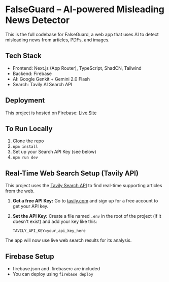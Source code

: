 # FalseGuard – AI-powered Misleading News Detector

This is the full codebase for FalseGuard, a web app that uses AI to detect misleading news from articles, PDFs, and images.

## Tech Stack
- Frontend: Next.js (App Router), TypeScript, ShadCN, Tailwind
- Backend: Firebase
- AI: Google Genkit + Gemini 2.0 Flash
- Search: Tavily AI Search API

## Deployment
This project is hosted on Firebase: [Live Site](https://falseguard.web.app)

## To Run Locally
1. Clone the repo
2. `npm install`
3. Set up your Search API Key (see below)
4. `npm run dev`

## Real-Time Web Search Setup (Tavily API)

This project uses the [Tavily Search API](https://tavily.com/) to find real-time supporting articles from the web.

1.  **Get a free API Key:** Go to [tavily.com](https://tavily.com/) and sign up for a free account to get your API key.
2.  **Set the API Key:** Create a file named `.env` in the root of the project (if it doesn't exist) and add your key like this:

    ```
    TAVILY_API_KEY=your_api_key_here
    ```
The app will now use live web search results for its analysis.

## Firebase Setup
- firebase.json and .firebaserc are included
- You can deploy using `firebase deploy`
